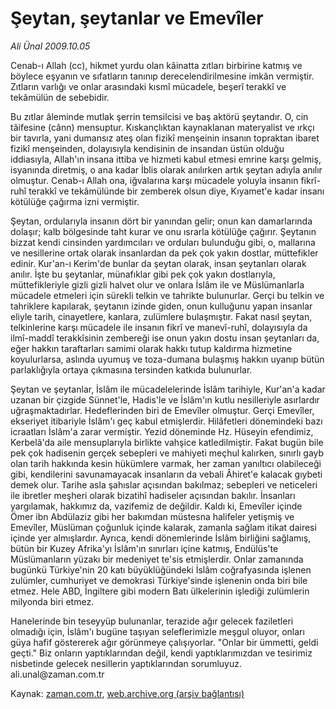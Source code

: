 # Şeytan, şeytanlar ve Emevîler

*Ali Ünal 2009.10.05*

<tr><td class="metin" colspan="2" style="padding-top: 20px; padding-left: 5px; ">Cenab-ı Allah (cc), hikmet yurdu olan kâinatta zıtları birbirine katmış ve böylece eşyanın ve sıfatların tanınıp derecelendirilmesine imkân vermiştir. Zıtların varlığı ve onlar arasındaki kısmî mücadele, beşerî terakkî ve tekâmülün de sebebidir.</td></tr><tr><td class="metin" colspan="2" style="padding-top: 20px; padding-left: 5px; "><p>Bu zıtlar âleminde mutlak şerrin temsilcisi ve baş aktörü şeytandır. O, cin tâifesine (cânn) mensuptur. Kıskançlıktan kaynaklanan materyalist ve ırkçı bir tavırla, yani dumansız ateş olan fizikî menşeinin insanın topraktan ibaret fizikî menşeinden, dolayısıyla kendisinin de insandan üstün olduğu iddiasıyla, Allah'ın insana ittiba ve hizmeti kabul etmesi emrine karşı gelmiş, isyanında diretmiş, o ana kadar İblis olarak anılırken artık şeytan adıyla anılır olmuştur. Cenab-ı Allah ona, iğvalarına karşı mücadele yoluyla insanın fikrî-ruhî terakkî ve tekâmülünde bir zemberek olsun diye, Kıyamet'e kadar insanı kötülüğe çağırma izni vermiştir.
<p>Şeytan, ordularıyla insanın dört bir yanından gelir; onun kan damarlarında dolaşır; kalb bölgesinde taht kurar ve onu ısrarla kötülüğe çağırır. Şeytanın bizzat kendi cinsinden yardımcıları ve orduları bulunduğu gibi, o, mallarına ve nesillerine ortak olarak insanlardan da pek çok yakın dostlar, müttefikler edinir. Kur'an-ı Kerim'de bunlar da şeytan olarak, insan şeytanları olarak anılır. İşte bu şeytanlar, münafıklar gibi pek çok yakın dostlarıyla, müttefikleriyle gizli gizli halvet olur ve onlara İslâm ile ve Müslümanlarla mücadele etmeleri için sürekli telkin ve tahrikte bulunurlar. Gerçi bu telkin ve tahriklere kapılarak, şeytanın izinde giden, onun kulluğunu yapan insanlar eliyle tarih, cinayetlere, kanlara, zulümlere bulaşmıştır. Fakat nasıl şeytan, telkinlerine karşı mücadele ile insanın fikrî ve manevî-ruhî, dolayısıyla da ilmî-maddî terakkîsinin zembereği ise onun yakın dostu insan şeytanları da, eğer hakkın taraftarları samimi olarak hakkı tutup kaldırma hizmetine koyulurlarsa, aslında uyumuş ve toza-dumana bulaşmış hakkın uyanıp bütün parlaklığıyla ortaya çıkmasına tersinden katkıda bulunurlar.
<p>Şeytan ve şeytanlar, İslâm ile mücadelelerinde İslâm tarihiyle, Kur'an'a kadar uzanan bir çizgide Sünnet'le, Hadis'le ve İslâm'ın kutlu nesilleriyle asırlardır uğraşmaktadırlar. Hedeflerinden biri de Emevîler olmuştur. Gerçi Emevîler, ekseriyet itibariyle İslâm'ı geç kabul etmişlerdir. Hilâfetleri dönemindeki bazı icraatları İslâm'a zarar vermiştir. Yezid döneminde Hz. Hüseyin efendimiz, Kerbelâ'da aile mensuplarıyla birlikte vahşice katledilmiştir. Fakat bugün bile pek çok hadisenin gerçek sebepleri ve mahiyeti meçhul kalırken, sınırlı gayb olan tarih hakkında kesin hükümlere varmak, her zaman yanıltıcı olabileceği gibi, kendilerini savunamayacak insanların da vebali Âhiret'e kalacak gıybeti demek olur. Tarihe asla şahıslar açısından bakılmaz; sebepleri ve neticeleri ile ibretler meşheri olarak bizatihî hadiseler açısından bakılır. İnsanları yargılamak, hakkımız da, vazifemiz de değildir. Kaldı ki, Emevîler içinde Ömer ibn Abdülaziz gibi her bakımdan müstesna halifeler yetişmiş ve Emevîler, Müslüman çoğunluk içinde kalarak, zamanla sağlam itikat dairesi içinde yer almışlardır. Ayrıca, kendi dönemlerinde İslâm birliğini sağlamış, bütün bir Kuzey Afrika'yı İslâm'ın sınırları içine katmış, Endülüs'te Müslümanların yüzakı bir medeniyet te'sis etmişlerdir. Onlar zamanında bugünkü Türkiye'nin 20 katı büyüklüğündeki İslâm coğrafyasında işlenen zulümler, cumhuriyet ve demokrasi Türkiye'sinde işlenenin onda biri bile etmez. Hele ABD, İngiltere gibi modern Batı ülkelerinin işlediği zulümlerin milyonda biri etmez.
<p>Hanelerinde bin teseyyüp bulunanlar, terazide ağır gelecek faziletleri olmadığı için, İslâm'ı bugüne taşıyan seleflerimizle meşgul oluyor, onları güya hafif göstererek ağır görünmeye çalışıyorlar. "Onlar bir ümmetti, geldi geçti." Biz onların yaptıklarından değil, kendi yaptıklarımızdan ve tesirimiz nisbetinde gelecek nesillerin yaptıklarından sorumluyuz. ali.unal@zaman.com.tr<br/></p></p></p></p></td></tr>

Kaynak: [zaman.com.tr](http://zaman.com.tr/yazar.do?yazino=899287), [web.archive.org (arşiv bağlantısı)](http://web.archive.org/web/20100113154306/http://zaman.com.tr:80/yazar.do?yazino=899287)
